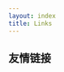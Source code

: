 ```yaml
---
layout: index
title: Links
---
```


## 友情链接 
[1]: http://hahaya.github.io/ "hahaya's 博客"
[2]: http://yihui.name/cn/ "谢益辉的博客"

